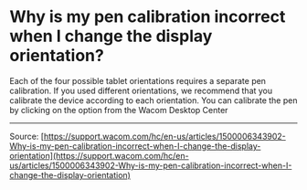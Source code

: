 # Why is my pen calibration incorrect when I change the display orientation?

Each of the four possible tablet orientations requires a separate pen calibration. If you used different orientations, we recommend that you calibrate the device according to each orientation. You can calibrate the pen by clicking on the option from the Wacom Desktop Center

---
Source: [https://support.wacom.com/hc/en-us/articles/1500006343902-Why-is-my-pen-calibration-incorrect-when-I-change-the-display-orientation](https://support.wacom.com/hc/en-us/articles/1500006343902-Why-is-my-pen-calibration-incorrect-when-I-change-the-display-orientation)
